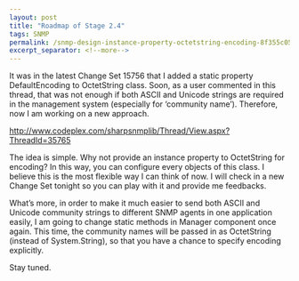 ```yaml
---
layout: post
title: "Roadmap of Stage 2.4"
tags: SNMP
permalink: /snmp-design-instance-property-octetstring-encoding-8f355c053e9a
excerpt_separator: <!--more-->
---
```

It was in the latest Change Set 15756 that I added a static property DefaultEncoding to OctetString class. Soon, as a user commented in this thread, that was not enough if both ASCII and Unicode strings are required in the management system (especially for ‘community name’). Therefore, now I am working on a new approach.

http://www.codeplex.com/sharpsnmplib/Thread/View.aspx?ThreadId=35765
<!--more-->

The idea is simple. Why not provide an instance property to OctetString for encoding? In this way, you can configure every objects of this class. I believe this is the most flexible way I can think of now. I will check in a new Change Set tonight so you can play with it and provide me feedbacks.

What’s more, in order to make it much easier to send both ASCII and Unicode community strings to different SNMP agents in one application easily, I am going to change static methods in Manager component once again. This time, the community names will be passed in as OctetString (instead of System.String), so that you have a chance to specify encoding explicitly.

Stay tuned.
